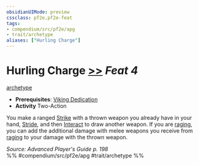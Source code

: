 ```yaml
---
obsidianUIMode: preview
cssclass: pf2e,pf2e-feat
tags:
- compendium/src/pf2e/apg
- trait/archetype
aliases: ["Hurling Charge"]
---
```

# Hurling Charge  [>>](rules/core-rulebook/chapter-9-playing-the-game.md#Actions "Two-Action") *Feat 4*  
[archetype](rules/traits/archetype.md)  

- **Prerequisites**: [Viking Dedication](compendium/feats/viking-dedication-apg.md)
- **Activity** Two-Action

You make a ranged [Strike](rules/actions/strike.md) with a thrown weapon you already have in your hand, [Stride](rules/actions/stride.md), and then [Interact](rules/actions/interact.md) to draw another weapon. If you are [raging](rules/actions/rage.md), you can add the additional damage with melee weapons you receive from [raging](rules/actions/rage.md) to your damage with the thrown weapon.

*Source: Advanced Player's Guide p. 198*  
%% #compendium/src/pf2e/apg #trait/archetype %%